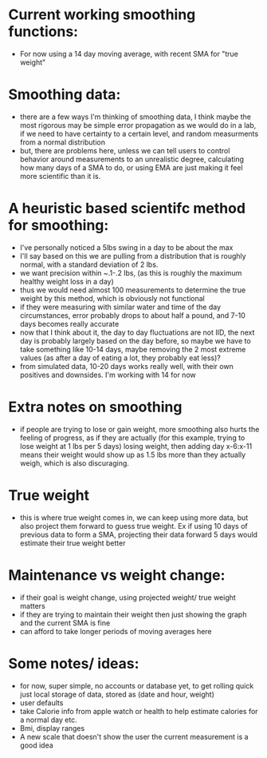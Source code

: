 # Current working smoothing functions:
* For now using a 14 day moving average, with recent SMA for "true weight"


# Smoothing data:
* there are a few ways I'm thinking of smoothing data, I think maybe the most rigorous may be simple error propagation as we would do in a lab, if we need to have certainty to a certain level, and random measurments from a normal distribution
* but, there are problems here, unless we can tell users to control behavior around measurements to an unrealistic degree, calculating how many days of a SMA to do, or using EMA are just making it feel more scientific than it is.


# A heuristic based scientifc method for smoothing:
* I've personally noticed a 5lbs swing in a day to be about the max
* I'll say based on this we are pulling from a distribution that is roughly normal, with a standard deviation of 2 lbs. 
* we want precision within ~.1-.2 lbs, (as this is roughly the maximum healthy weight loss in a day)
* thus we would need almost 100 measurements to determine the true weight by this method, which is obviously not functional
* if they were measuring with similar water and time of the day circumstances, error probably drops to about half a pound, and 7-10 days becomes really accurate
* now that I think about it, the day to day fluctuations are not IID, the next day is probably largely based on the day before, so maybe we have to take something like 10-14 days, maybe removing the 2 most extreme values (as after a day of eating a lot, they probably eat less)?
* from simulated data, 10-20 days works really well, with their own positives and downsides. I'm working with 14 for now


# Extra notes on smoothing
* if people are trying to lose or gain weight, more smoothing also hurts the feeling of progress, as if they are actually (for this example, trying to lose weight at 1 lbs per 5 days) losing weight, then adding day x-6:x-11 means their weight would show up as 1.5 lbs more than they actually weigh, which is also discuraging.


# True weight
* this is where true weight comes in, we can keep using more data, but also project them forward to guess true weight. Ex if using 10 days of previous data to form a SMA, projecting their data forward 5 days would estimate their true weight better


# Maintenance vs weight change:
* if their goal is weight change, using projected weight/ true weight matters
* if they are trying to maintain their weight then just showing the graph and the current SMA is fine
* can afford to take longer periods of moving averages here



# Some notes/ ideas:
* for now, super simple, no accounts or database yet, to get rolling quick just local storage of data, stored as (date and hour, weight)
* user defaults
* take Calorie info from apple watch or health to help estimate calories for a normal day etc.
* Bmi, display ranges
* A new scale that doesn't show the user the current measurement is a good idea
